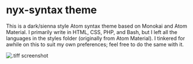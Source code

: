 # nyx-syntax theme

This is a dark/sienna style Atom syntax theme based on Monokai and Atom Material. I primarily write in HTML, CSS, PHP, and Bash, but I left all the languages in the styles folder (originally from Atom Material). I tinkered for awhile on this to suit my own preferences; feel free to do the same with it.

![.tiff screenshot](https://github.com/lesbrarianism/nyx-syntax/blob/master/nyx-syntax-screenshot.tiff?raw=true)
